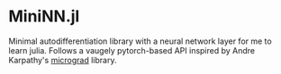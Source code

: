 # MiniNN.jl

Minimal autodifferentiation library with a neural network layer for me to learn julia. Follows a vaugely pytorch-based API inspired by Andre Karpathy's [micrograd](https://github.com/karpathy/micrograd) library.
